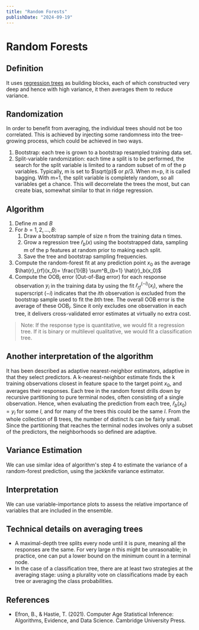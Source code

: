 ```yaml
---
title: "Random Forests"
publishDate: "2024-09-19"
---
```


# Random Forests

## Definition

It uses [regression trees](/regression_trees.md) as building blocks, each of which constructed very deep and hence with high variance, it then averages them to reduce variance.

## Randomization

In order to benefit from averaging, the individual trees should not be too correlated. This is achieved by injecting some randomness into the tree-growing process, which could be achieved in two ways.

1. Bootstrap: each tree is grown to a bootstrap resampled training data set.
2. Split-variable randomization: each time a split is to be performed, the search for the split variable is limited to a random subset of m of the p variables. Typically, m is set to $\sqrt{p}$ or $p/3$. When m=p, it is called bagging. With m=1, the split variable is completely random, so all variables get a chance. This will decorrelate the trees the most, but can create bias, somewhat similar to that in ridge regression.

## Algorithm

1. Define $m$ and $B$
2. For $b=1,2,...,B$:
   1. Draw a bootstrap sample of size n from the training data n times.
   2. Grow a regression tree $\hat{r}_b(x)$ using the bootstrapped data, sampling m of the p features at random prior to making each split.
   3. Save the tree and bootstrap sampling frequencies.
3. Compute the random-forest fit at any prediction point $x_0$ as the average $\hat{r}_{rf}(x_0)= \frac{1}{B} \sum^B_{b=1} \hat{r}_b(x_0)$
4. Compute the OOB$_i$ error (Out-of-Bag error) for each response observation $y_i$ in the training data by using the fit $\hat{r}_{rf}^{(-i)}(x_i)$, where the superscript $(-i)$ indicates that the $i$th observation is excluded from the bootstrap sample used to fit the $b$th tree. The overall OOB error is the average of these OOB$_i$. Since it only excludes one observation in each tree, it delivers cross-validated error estimates at virtually no extra cost.

> Note: If the response type is quantitative, we would fit a regression tree. If it is binary or multilevel qualitative, we would fit a classification tree.

## Another interpretation of the algorithm

It has been described as adaptive nearest-neighbor estimators, adaptive in that they select predictors. A k-nearest-neighbor estimate finds the k training  observations closest in feature space to the target point $x_0$, and averages their responses. Each tree in the random forest drills down by recursive partitioning to pure terminal nodes, often consisting of a single observation. Hence, when evaluating the prediction from each tree, $\hat{r}_b(x_0) = y_l$ for some $l$, and for many of the trees this could be the same $l$. From the whole collection of B trees, the number of distinct $l$s can be fairly small. Since the partitioning that reaches the terminal nodes involves only a subset of the predictors, the neighborhoods so defined are adaptive.

## Variance Estimation

We can use similar idea of algorithm's step 4 to estimate the variance of a random-forest prediction, using the jackknife variance estimator.

## Interpretation

We can use variable-importance plots to assess the relative importance of variables that are included in the ensemble.

## Technical details on averaging trees

- A maximal-depth tree splits every node until it is pure, meaning all the responses are the same. For very large $n$ this might be unrasonable; in practice, one can put a lower bound on the minimum count in a terminal node.
- In the case of a classification tree, there are at least two strategies at the averaging stage: using a plurality vote on classifications made by each tree or averaging the class probabilities.

## References

- Efron, B., & Hastie, T. (2021). Computer Age Statistical Inference: Algorithms, Evidence, and Data Science. Cambridge University Press.